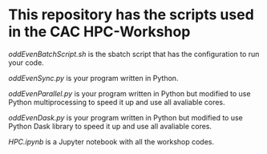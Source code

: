 # This repository has the scripts used in the CAC HPC-Workshop

*oddEvenBatchScript.sh* is the sbatch script that has the configuration to run your code.

*oddEvenSync.py* is your program written in Python.

*oddEvenParallel.py* is your program written in Python but modified to use Python multiprocessing to speed it up and use all avaliable cores.

*oddEvenDask.py* is your program written in Python but modified to use Python Dask library to speed it up and use all avaliable cores.

*HPC.ipynb* is a Jupyter notebook with all the workshop codes.

